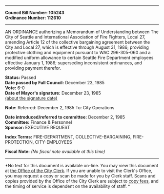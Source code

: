 * * * * *  
  
**Council Bill Number: [](#h0)[](#h2)105243**   
**Ordinance Number: 112610**  
  
* * * * *  
  
AN ORDINANCE authorizing a Memorandum of Understanding between The City of Seattle and International Association of Fire Fighters, Local 27, amending Article 12 of the collective bargaining agreement between the City and Local 27, which is effective through August 31, 1986; providing protective clothing and equipment pursuant to WAC 296-305-060 and a modified uniform allowance to certain Seattle Fire Department employees effective January 1, 1986; superseding inconsistent ordinances, and providing payment therefor.  
  
**Status:** Passed   
**Date passed by Full Council:** December 23, 1985   
**Vote:** 6-0   
**Date of Mayor's signature:** December 23, 1985   
[(about the signature date)](/~public/approvaldate.htm)   
  
**Note:** Referred: December 2, 1985 To: City Operations  
  
  
**Date introduced/referred to committee:** December 2, 1985   
**Committee:** Finance & Personnel   
**Sponsor:** EXECUTIVE REQUEST   
  
**Index Terms:** FIRE-DEPARTMENT, COLLECTIVE-BARGAINING, FIRE-PROTECTION, CITY-EMPLOYEES  
  
**Fiscal Note:** *(No fiscal note available at this time)*  
  
* * * * *  
  
*No text for this document is available on-line. You may view this document at [the Office of the City Clerk](http://www.seattle.gov/leg/clerk/contactUs.htm). If you are unable to visit the Clerk's Office, you may request a copy or scan be made for you by Clerk staff. Scans and copies provided by the Office of the City Clerk are subject to [copy fees](http://clerk.seattle.gov/~public/clerkfees.htm), and the timing of service is dependent on the availability of staff. *  
  
  
